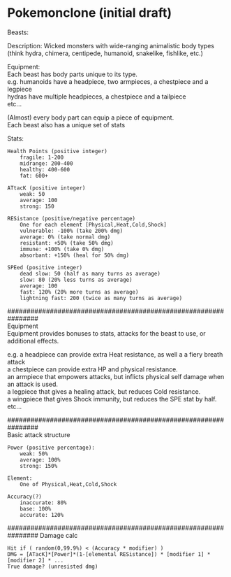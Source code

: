 # Pokemonclone (initial draft)
 
Beasts:

Description:
Wicked monsters with wide-ranging animalistic body types (think hydra, chimera, centipede, humanoid, snakelike, fishlike, etc.)  

Equipment:  
Each beast has body parts unique to its type.  
e.g. humanoids have a headpiece, two armpieces, a chestpiece and a legpiece  
hydras have multiple headpieces, a chestpiece and a tailpiece  
etc...  

(Almost) every body part can equip a piece of equipment.  
Each beast also has a unique set of stats  

Stats:  

	Health Points (positive integer)  
		fragile: 1-200
		midrange: 200-400
		healthy: 400-600
		fat: 600+

	ATtacK (positive integer)
		weak: 50
		average: 100
		strong: 150

	RESistance (positive/negative percentage)
		One for each element [Physical,Heat,Cold,Shock]
		vulnerable: -100% (take 200% dmg)
		average: 0% (take normal dmg)
		resistant: +50% (take 50% dmg)
		immune: +100% (take 0% dmg)
		absorbant: +150% (heal for 50% dmg)

	SPEed (positive integer)
		dead slow: 50 (half as many turns as average)
		slow: 80 (20% less turns as average)
		average: 100
		fast: 120% (20% more turns as average)
		lightning fast: 200 (twice as many turns as average)

################################################################  
Equipment  
Equipment provides bonuses to stats, attacks for the beast to use, or additional effects.  

e.g. a headpiece can provide extra Heat resistance, as well a a fiery breath attack  
a chestpiece can provide extra HP and physical resistance.  
an armpiece that empowers attacks, but inflicts physical self damage when an attack is used.  
a legpiece that gives a healing attack, but reduces Cold resistance.  
a wingpiece that gives Shock immunity, but reduces the SPE stat by half.  
etc...  

################################################################  
Basic attack structure  

	Power (positive percentage):  
		weak: 50%  
		average: 100%  
		strong: 150%  

	Element:
		One of Physical,Heat,Cold,Shock

	Accuracy(?)
		inaccurate: 80%
		base: 100%
		accurate: 120%


################################################################
Damage calc

	Hit if ( random(0,99.9%) < (Accuracy * modifier) )
	DMG = [ATacK]*[Power]*(1-[elemental RESistance]) * [modifier 1] * [modifier 2] * ...
	True damage? (unresisted dmg)
